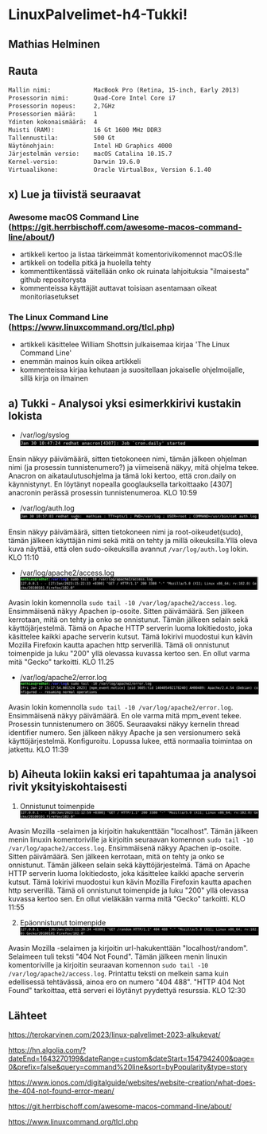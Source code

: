 # LinuxPalvelimet-h4-Tukki!

## Mathias Helminen

## Rauta
    Mallin nimi:            MacBook Pro (Retina, 15-inch, Early 2013)
    Prosessorin nimi:       Quad-Core Intel Core i7
    Prosessorin nopeus:     2,7GHz
    Prosessorien määrä:     1
    Ydinten kokonaismäärä:  4
    Muisti (RAM):           16 Gt 1600 MHz DDR3
    Tallennustila:          500 Gt
    Näytönohjain:           Intel HD Graphics 4000
    Järjestelmän versio:    macOS Catalina 10.15.7
    Kernel-versio:          Darwin 19.6.0
    Virtuaalikone:          Oracle VirtualBox, Version 6.1.40
    

## x) Lue ja tiivistä seuraavat
### Awesome macOS Command Line (https://git.herrbischoff.com/awesome-macos-command-line/about/)
- artikkeli kertoo ja listaa tärkeimmät komentorivikomennot macOS:lle
- artikkeli on todella pitkä ja huolella tehty
- kommenttikentässä väitellään onko ok ruinata lahjoituksia "ilmaisesta" github repositorysta
- kommenteissa käyttäjät auttavat toisiaan asentamaan oikeat monitoriasetukset

### The Linux Command Line (https://www.linuxcommand.org/tlcl.php)
- artikkeli käsittelee William Shottsin julkaisemaa kirjaa 'The Linux Command Line'
- enemmän mainos kuin oikea artikkeli
- kommenteissa kirjaa kehutaan ja suositellaan jokaiselle ohjelmoijalle, sillä kirja on ilmainen

### 

## a) Tukki - Analysoi yksi esimerkkirivi kustakin lokista

- /var/log/syslog
![Add file: Upload](syslog.png)

Ensin näkyy päivämäärä, sitten tietokoneen nimi, tämän jälkeen ohjelman nimi (ja prosessin tunnistenumero?) ja viimeisenä näkyy, mitä ohjelma tekee. Anacron on aikataulutusohjelma ja tämä loki kertoo, että cron.daily on käynnistynyt. En löytänyt nopealla googlauksella tarkoittaako [4307] anacronin perässä prosessin tunnistenumeroa. KLO 10:59



- /var/log/auth.log
![Add file: Upload](auth.png)

Ensin näkyy päivämäärä, sitten tietokoneen nimi ja root-oikeudet(sudo), tämän jälkeen käyttäjän nimi sekä mitä on tehty ja millä oikeuksilla.Yllä oleva kuva näyttää, että olen sudo-oikeuksilla avannut ``/var/log/auth.log`` lokin. KLO 11:10



- /var/log/apache2/access.log
![Add file: Upload](access.png)

Avasin lokin komennolla ``sudo tail -10 /var/log/apache2/access.log``. Ensimmäisenä näkyy Apachen ip-osoite. Sitten päivämäärä. Sen jälkeen kerrotaan, mitä on tehty ja onko se onnistunut. Tämän jälkeen selain sekä käyttöjärjestelmä. Tämä on Apache HTTP serverin luoma lokitiedosto, joka käsittelee kaikki apache serverin kutsut. Tämä lokirivi muodostui kun kävin Mozilla Firefoxin kautta apachen http serverillä. Tämä oli onnistunut toimenpide ja luku "200" yllä olevassa kuvassa kertoo sen. En ollut varma mitä "Gecko" tarkoitti. KLO 11.25



- /var/log/apache2/error.log
![Add file: Upload](error.png)

Avasin lokin komennolla ``sudo tail -10 /var/log/apache2/error.log``. Ensimmäisenä näkyy päivämäärä. En ole varma mitä mpm_event tekee. Prosessin tunnistenumero on 3605. Seuraavaksi näkyy kernelin thread identifier numero. Sen jälkeen näkyy Apache ja sen versionumero sekä käyttöjärjestelmä. Konfiguroitu. Lopussa lukee, että normaalia toimintaa on jatkettu. KLO 11:39



## b) Aiheuta lokiin kaksi eri tapahtumaa ja analysoi rivit yksityiskohtaisesti

1. Onnistunut toimenpide
![Add file: Upload](loki1.png)

Avasin Mozilla -selaimen ja kirjoitin hakukenttään "localhost". Tämän jälkeen menin linuxin komentoriville ja kirjoitin seuraavan komennon ``sudo tail -10 /var/log/apache2/access.log``. Ensimmäisenä näkyy Apachen ip-osoite. Sitten päivämäärä. Sen jälkeen kerrotaan, mitä on tehty ja onko se onnistunut. Tämän jälkeen selain sekä käyttöjärjestelmä. Tämä on Apache HTTP serverin luoma lokitiedosto, joka käsittelee kaikki apache serverin kutsut. Tämä lokirivi muodostui kun kävin Mozilla Firefoxin kautta apachen http serverillä. Tämä oli onnistunut toimenpide ja luku "200" yllä olevassa kuvassa kertoo sen. En ollut vieläkään varma mitä "Gecko" tarkoitti. KLO 11:55


2. Epäonnistunut toimenpide
![Add file: Upload](loki2.png)

Avasin Mozilla -selaimen ja kirjoitin url-hakukenttään "localhost/random". Selaimeen tuli teksti "404 Not Found". Tämän jälkeen menin linuxin komentoriville ja kirjoitin seuraavan komennon ``sudo tail -10 /var/log/apache2/access.log``. Printattu teksti on melkein sama kuin edellisessä tehtävässä, ainoa ero on numero "404 488". "HTTP 404 Not Found" tarkoittaa, että serveri ei löytänyt pyydettyä resurssia. KLO 12:30

## Lähteet

https://terokarvinen.com/2023/linux-palvelimet-2023-alkukevat/

https://hn.algolia.com/?dateEnd=1643270199&dateRange=custom&dateStart=1547942400&page=0&prefix=false&query=command%20line&sort=byPopularity&type=story

https://www.ionos.com/digitalguide/websites/website-creation/what-does-the-404-not-found-error-mean/

https://git.herrbischoff.com/awesome-macos-command-line/about/

https://www.linuxcommand.org/tlcl.php
